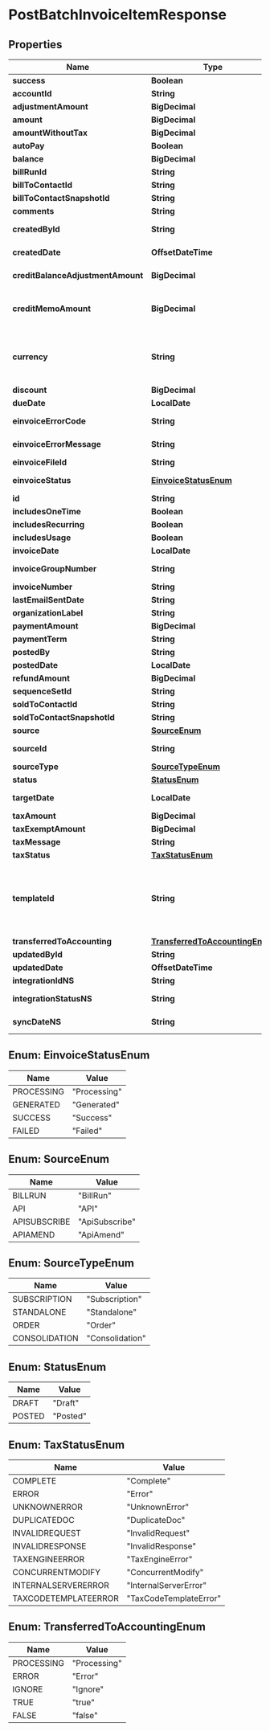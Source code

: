 

# PostBatchInvoiceItemResponse


## Properties

| Name | Type | Description | Notes |
|------------ | ------------- | ------------- | -------------|
|**success** | **Boolean** | Returns &#x60;true&#x60; if the request was processed successfully. |  [optional] |
|**accountId** | **String** | The ID of the customer account associated with the invoice.  |  [optional] |
|**adjustmentAmount** | **BigDecimal** | The amount of the invoice adjustments associated with the invoice.  |  [optional] |
|**amount** | **BigDecimal** | The total amount of the invoice.  |  [optional] |
|**amountWithoutTax** | **BigDecimal** | The invoice amount excluding tax.  |  [optional] |
|**autoPay** | **Boolean** | Whether invoices are automatically picked up for processing in the corresponding payment run.  |  [optional] |
|**balance** | **BigDecimal** | The remaining balance of the invoice after all payments, adjustments, and refunds are applied.  |  [optional] |
|**billRunId** | **String** | The id of bill run if the invoice is generated by a bill run.  |  [optional] |
|**billToContactId** | **String** | The ID of the bill-to contact associated with the invoice.  |  [optional] |
|**billToContactSnapshotId** | **String** | The ID of the bill-to contact snapshot associated with the invoice.  |  [optional] |
|**comments** | **String** | Comments about the invoice.  |  [optional] |
|**createdById** | **String** | The user ID of the person who created the invoice. If a bill run generated the invoice, then the value is the user ID of person who created the bill run.  |  [optional] |
|**createdDate** | **OffsetDateTime** | The date and time when the invoice was created, in &#x60;yyyy-mm-dd hh:mm:ss&#x60; format. For example, 2017-03-01 15:31:10.  |  [optional] |
|**creditBalanceAdjustmentAmount** | **BigDecimal** | The currency amount of the adjustment applied to the customer&#39;s credit balance.   **Note:** This field is only available if you have the Credit Balance feature enabled and the Invoice Settlement feature disabled.  |  [optional] |
|**creditMemoAmount** | **BigDecimal** | The currency amount of all credit memos applied to this invoice.  **Note:** This field is only available if you have [Invoice Settlement](https://knowledgecenter.zuora.com/Billing/Billing_and_Payments/Invoice_Settlement) enabled. The Invoice Settlement feature is generally available as of Zuora Billing Release 296 (March 2021). This feature includes Unapplied Payments, Credit and Debit Memo, and Invoice Item Settlement. If you want to enable Invoice Settlement, see [Invoice Settlement Enablement and Checklist Guide](https://knowledgecenter.zuora.com/Billing/Billing_and_Payments/Invoice_Settlement/Invoice_Settlement_Migration_Checklist_and_Guide) for more information.  |  [optional] |
|**currency** | **String** | The currency of the invoice.  **Note:** By default, the currency on a billing document matches the default currency set on the associated account.  However, Zuora now offers a Multiple Currencies feature to support different currencies for billing documents, allowing flexibility beyond the account-level currency.  For more information, see &lt;a href&#x3D;\&quot;https://knowledgecenter.zuora.com/Zuora_Billing/Bill_your_customers/Flexible_Billing/Multiple_Currencies\&quot; target&#x3D;\&quot;_blank\&quot;&gt;Multiple Currency&lt;/a&gt;.  |  [optional] |
|**discount** | **BigDecimal** | the invoice discount amount.  |  [optional] |
|**dueDate** | **LocalDate** | The date by which the payment for this invoice is due, in &#x60;yyyy-mm-dd&#x60; format.  |  [optional] |
|**einvoiceErrorCode** | **String** | The error code when status is \&quot;Failed\&quot;. This code can either be a Zuora-generated error code or one returned by a third-party e-invoice vendor.  |  [optional] |
|**einvoiceErrorMessage** | **String** | The error message when status is \&quot;Failed\&quot;. This message can either be a Zuora-generated error code or one returned by a third-party e-invoice vendor.  |  [optional] |
|**einvoiceFileId** | **String** | The ID of the e-invoice file.  |  [optional] |
|**einvoiceStatus** | [**EinvoiceStatusEnum**](#EinvoiceStatusEnum) | It could be Processing, Generated, Success, Failed. If it’s Failed, it will have an error code and message. If it’s Generated or Success, both error code and message are empty, and eInvoiceFileId stores the file id of e-invoice.  |  [optional] |
|**id** | **String** | The unique ID of the invoice.  |  [optional] |
|**includesOneTime** | **Boolean** | Specifies whether the invoice includes one-time charges.  |  [optional] |
|**includesRecurring** | **Boolean** | Specifies whether the invoice includes recurring charges.  |  [optional] |
|**includesUsage** | **Boolean** | Specifies whether the invoice includes usage charges.  |  [optional] |
|**invoiceDate** | **LocalDate** | The date that appears on the invoice being created.  |  [optional] |
|**invoiceGroupNumber** | **String** | The number of the invoice group associated with the invoice.   The value of this field is &#x60;null&#x60; if you have the [Flexible Billing Attributes](https://knowledgecenter.zuora.com/Billing/Subscriptions/Flexible_Billing_Attributes) feature disabled.  |  [optional] |
|**invoiceNumber** | **String** | The unique identification number of the invoice.  |  [optional] |
|**lastEmailSentDate** | **String** | The date when the invoice was last emailed.  |  [optional] |
|**organizationLabel** | **String** | The organization that this object belongs to.  Note: This field is available only when the Multi-Org feature is enabled.  |  [optional] |
|**paymentAmount** | **BigDecimal** | The amount of payments applied to the invoice.  |  [optional] |
|**paymentTerm** | **String** | The name of payment term associated with the invoice.  |  [optional] |
|**postedBy** | **String** | The user ID of the person who moved the invoice to Posted status.  |  [optional] |
|**postedDate** | **LocalDate** | The date when the invoice was posted.  |  [optional] |
|**refundAmount** | **BigDecimal** | Specifies the amount of a refund that was applied against an earlier payment on the invoice.  |  [optional] |
|**sequenceSetId** | **String** | The ID of the sequence set associated with the invoice.  |  [optional] |
|**soldToContactId** | **String** | The ID of the sold-to contact associated with the invoice.  |  [optional] |
|**soldToContactSnapshotId** | **String** | The ID of the sold-to contact snapshot associated with the invoice.  |  [optional] |
|**source** | [**SourceEnum**](#SourceEnum) | The source of the invoice.  |  [optional] |
|**sourceId** | **String** | The ID of the invoice source. If an invoice is generated from a bill run, the value is the number of the corresponding bill run.Otherwise, the value is &#x60;null&#x60;.  |  [optional] |
|**sourceType** | [**SourceTypeEnum**](#SourceTypeEnum) | The type of the invoice source.  |  [optional] |
|**status** | [**StatusEnum**](#StatusEnum) | The status of the invoice.  |  [optional] |
|**targetDate** | **LocalDate** | This date is used to determine which charges are to be billed. All charges that are to be billed on this date or prior will be included in this bill run.  |  [optional] |
|**taxAmount** | **BigDecimal** | The amount of taxation.  |  [optional] |
|**taxExemptAmount** | **BigDecimal** | The calculated tax amount excluded due to the exemption.  |  [optional] |
|**taxMessage** | **String** | The message that the tax engine return if it calculates the taxes of this invoice fails.  |  [optional] |
|**taxStatus** | [**TaxStatusEnum**](#TaxStatusEnum) | The status that the tax engine return after it calculates the taxes of this invoice.  |  [optional] |
|**templateId** | **String** | The ID of the invoice template.  - If you have the &lt;a href&#x3D;\&quot;https://knowledgecenter.zuora.com/Zuora_Billing/Subscriptions/Flexible_Billing_Attributes\&quot; target&#x3D;\&quot;_blank\&quot;&gt;Flexible Billing Attributes&lt;/a&gt; feature enabled, the value of this field depends on the configuration of the invoice template.    - If you specify an invoice template at the subscription level, the value of this field is automatically populated from the corresponding subscription.   - If you do not specify any invoice template at the subscription level, the value of this field is automatically populated from the corresponding account. - If you have the Flexible Billing Attributes feature disabled, the value of this field is &#x60;null&#x60;.  |  [optional] |
|**transferredToAccounting** | [**TransferredToAccountingEnum**](#TransferredToAccountingEnum) | Whether the invoice was transferred to an external accounting system.  |  [optional] |
|**updatedById** | **String** | The ID of the Zuora user who last updated the invoice.  |  [optional] |
|**updatedDate** | **OffsetDateTime** | The date when the invoice was last updated.  |  [optional] |
|**integrationIdNS** | **String** | ID of the corresponding object in NetSuite. Only available if you have installed the [Zuora Connector for NetSuite](https://www.zuora.com/connect/app/?appId&#x3D;265).  |  [optional] |
|**integrationStatusNS** | **String** | Status of the invoice&#39;s synchronization with NetSuite. Only available if you have installed the [Zuora Connector for NetSuite](https://www.zuora.com/connect/app/?appId&#x3D;265).  |  [optional] |
|**syncDateNS** | **String** | Date when the invoice was synchronized with NetSuite. Only available if you have installed the [Zuora Connector for NetSuite](https://www.zuora.com/connect/app/?appId&#x3D;265).  |  [optional] |



## Enum: EinvoiceStatusEnum

| Name | Value |
|---- | -----|
| PROCESSING | &quot;Processing&quot; |
| GENERATED | &quot;Generated&quot; |
| SUCCESS | &quot;Success&quot; |
| FAILED | &quot;Failed&quot; |



## Enum: SourceEnum

| Name | Value |
|---- | -----|
| BILLRUN | &quot;BillRun&quot; |
| API | &quot;API&quot; |
| APISUBSCRIBE | &quot;ApiSubscribe&quot; |
| APIAMEND | &quot;ApiAmend&quot; |



## Enum: SourceTypeEnum

| Name | Value |
|---- | -----|
| SUBSCRIPTION | &quot;Subscription&quot; |
| STANDALONE | &quot;Standalone&quot; |
| ORDER | &quot;Order&quot; |
| CONSOLIDATION | &quot;Consolidation&quot; |



## Enum: StatusEnum

| Name | Value |
|---- | -----|
| DRAFT | &quot;Draft&quot; |
| POSTED | &quot;Posted&quot; |



## Enum: TaxStatusEnum

| Name | Value |
|---- | -----|
| COMPLETE | &quot;Complete&quot; |
| ERROR | &quot;Error&quot; |
| UNKNOWNERROR | &quot;UnknownError&quot; |
| DUPLICATEDOC | &quot;DuplicateDoc&quot; |
| INVALIDREQUEST | &quot;InvalidRequest&quot; |
| INVALIDRESPONSE | &quot;InvalidResponse&quot; |
| TAXENGINEERROR | &quot;TaxEngineError&quot; |
| CONCURRENTMODIFY | &quot;ConcurrentModify&quot; |
| INTERNALSERVERERROR | &quot;InternalServerError&quot; |
| TAXCODETEMPLATEERROR | &quot;TaxCodeTemplateError&quot; |



## Enum: TransferredToAccountingEnum

| Name | Value |
|---- | -----|
| PROCESSING | &quot;Processing&quot; |
| ERROR | &quot;Error&quot; |
| IGNORE | &quot;Ignore&quot; |
| TRUE | &quot;true&quot; |
| FALSE | &quot;false&quot; |



